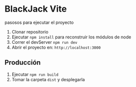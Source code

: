 # BlackJack Vite

pasosos para ejecutar el proyecto

1. Clonar repositorio
2. Ejecutar ```npm install``` para reconstruir los módulos de node
3. Correr el devServer ```npm run dev```
4. Abrir el proyecto en: ```http://localhost:3000```

## Producción

1. Ejecutar ``` npm run build ```
2. Tomar la carpeta ```dist``` y desplegarla